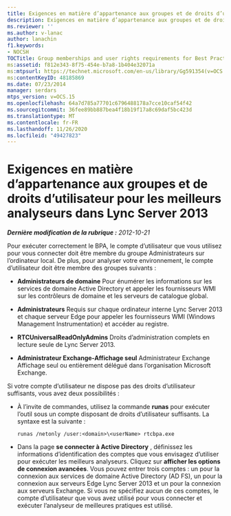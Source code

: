 ```yaml
---
title: Exigences en matière d’appartenance aux groupes et de droits d’utilisateur pour les meilleures pratiques Analyzer
description: Exigences en matière d’appartenance aux groupes et de droits d’utilisateur pour l’analyseur de meilleures pratiques.
ms.reviewer: ''
ms.author: v-lanac
author: lanachin
f1.keywords:
- NOCSH
TOCTitle: Group memberships and user rights requirements for Best Practices Analyzer
ms:assetid: f812e343-8f75-454e-b7a8-1b404e32071a
ms:mtpsurl: https://technet.microsoft.com/en-us/library/Gg591354(v=OCS.15)
ms:contentKeyID: 48185869
ms.date: 07/23/2014
manager: serdars
mtps_version: v=OCS.15
ms.openlocfilehash: 64a7d785a77701c6796488178a7cce10caf54f42
ms.sourcegitcommit: 36fee89bb887bea4f18b19f17a8c69daf5bc423d
ms.translationtype: MT
ms.contentlocale: fr-FR
ms.lasthandoff: 11/26/2020
ms.locfileid: "49427823"
---
```

# <a name="group-memberships-and-user-rights-requirements-for-best-practices-analyzer-in-lync-server-2013"></a>Exigences en matière d’appartenance aux groupes et de droits d’utilisateur pour les meilleurs analyseurs dans Lync Server 2013

<div data-xmlns="http://www.w3.org/1999/xhtml">

<div class="topic" data-xmlns="http://www.w3.org/1999/xhtml" data-msxsl="urn:schemas-microsoft-com:xslt" data-cs="https://msdn.microsoft.com/">

<div data-asp="https://msdn2.microsoft.com/asp">



</div>

<div id="mainSection">

<div id="mainBody">

<span> </span>

_**Dernière modification de la rubrique :** 2012-10-21_

Pour exécuter correctement le BPA, le compte d’utilisateur que vous utilisez pour vous connecter doit être membre du groupe Administrateurs sur l’ordinateur local. De plus, pour analyser votre environnement, le compte d’utilisateur doit être membre des groupes suivants :

  - **Administrateurs de domaine**   Pour énumérer les informations sur les services de domaine Active Directory et appeler les fournisseurs WMI sur les contrôleurs de domaine et les serveurs de catalogue global.

  - **Administrateurs**   Requis sur chaque ordinateur interne Lync Server 2013 et chaque serveur Edge pour appeler les fournisseurs WMI (Windows Management Instrumentation) et accéder au registre.

  - **RTCUniversalReadOnlyAdmins**   Droits d’administration complets en lecture seule de Lync Server 2013.

  - **Administrateur Exchange-Affichage seul**   Administrateur Exchange Affichage seul ou entièrement délégué dans l’organisation Microsoft Exchange.

Si votre compte d’utilisateur ne dispose pas des droits d’utilisateur suffisants, vous avez deux possibilités :

  - À l’invite de commandes, utilisez la commande **runas** pour exécuter l’outil sous un compte disposant de droits d’utilisateur suffisants. La syntaxe est la suivante :
    
        runas /netonly /user:<domain>\<userName> rtcbpa.exe

  - Dans la page **se connecter à Active Directory** , définissez les informations d’identification des comptes que vous envisagez d’utiliser pour exécuter les meilleurs analyseurs. Cliquez sur **afficher les options de connexion avancées**. Vous pouvez entrer trois comptes : un pour la connexion aux services de domaine Active Directory (AD FS), un pour la connexion aux serveurs Edge Lync Server 2013 et un pour la connexion aux serveurs Exchange. Si vous ne spécifiez aucun de ces comptes, le compte d’utilisateur que vous avez utilisé pour vous connecter et exécuter l’analyseur de meilleures pratiques est utilisé.

</div>

<span> </span>

</div>

</div>

</div>


